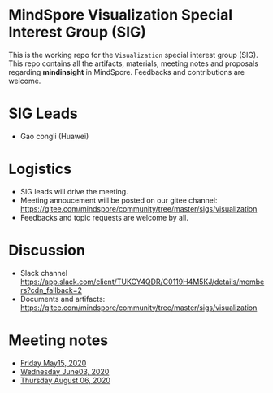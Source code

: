 # MindSpore Visualization Special Interest Group (SIG)

This is the working repo for the `Visualization` special interest group (SIG). This repo contains all the artifacts, materials, meeting notes and proposals regarding **mindinsight** in MindSpore. Feedbacks and contributions are welcome.

# SIG Leads

* Gao congli (Huawei)

# Logistics

* SIG leads will drive the meeting.
* Meeting annoucement will be posted on our gitee channel: https://gitee.com/mindspore/community/tree/master/sigs/visualization
* Feedbacks and topic requests are welcome by all.

# Discussion

* Slack channel https://app.slack.com/client/TUKCY4QDR/C0119H4M5KJ/details/members?cdn_fallback=2
* Documents and artifacts: https://gitee.com/mindspore/community/tree/master/sigs/visualization

# Meeting notes

* [Friday May15, 2020](./meetings/001-20200515.md)
* [Wednesday June03, 2020](./meetings/002-20200603.md)
* [Thursday August 06, 2020](./meetings/003-20200806.md)
